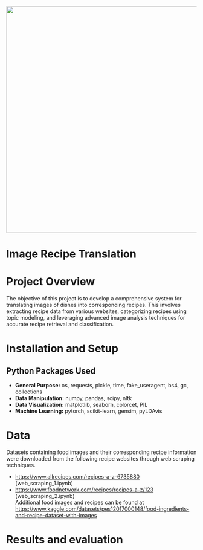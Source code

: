 <img src="https://github.com/trtrgfh/Image_Recipe_Translation/assets/73056232/ddaf3349-9077-4034-bf2b-954d8875e4ea" width="600"/>

# Image Recipe Translation

# Project Overview
The objective of this project is to develop a comprehensive system for translating images of dishes into corresponding recipes. This involves extracting recipe data from various websites, categorizing recipes using topic modeling, and leveraging advanced image analysis techniques for accurate recipe retrieval and classification.

# Installation and Setup
## Python Packages Used
- **General Purpose:** os, requests, pickle, time, fake_useragent, bs4, gc, collections
- **Data Manipulation:** numpy, pandas, scipy, nltk
- **Data Visualization:** matplotlib, seaborn, colorcet, PIL
- **Machine Learning:** pytorch, scikit-learn, gensim, pyLDAvis
  
# Data 
Datasets containing food images and their corresponding recipe information were downloaded from the following recipe websites through web scraping techniques.
- https://www.allrecipes.com/recipes-a-z-6735880 (web_scraping_1.ipynb)
- https://www.foodnetwork.com/recipes/recipes-a-z/123 (web_scraping_2.ipynb) <br> 
Additional food images and recipes can be found at https://www.kaggle.com/datasets/pes12017000148/food-ingredients-and-recipe-dataset-with-images

# Results and evaluation
